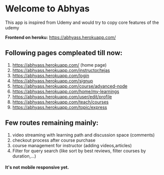 # Welcome to Abhyas

This app is inspired from Udemy and would try to copy core features of the udemy

**Frontend on heroku:** https://abhyass.herokuapp.com/

## Following pages compleated till now:

1.  https://abhyass.herokuapp.com/ (home page)
2.  https://abhyass.herokuapp.com/instructor/tejas
3.  https://abhyass.herokuapp.com/login
4.  https://abhyass.herokuapp.com/signup
5.  https://abhyass.herokuapp.com/course/advanced-node
6.  https://abhyass.herokuapp.com/home/my-learnings
7.  https://abhyass.herokuapp.com/user/edit/profile
8.  https://abhyass.herokuapp.com/teach/courses
9.  https://abhyass.herokuapp.com/topic/express

## Few routes remaining mainly:

1.  video streaming with learning path and discussion space (comments)
2.  checkout process after course purchase
3.  course management for instructor (adding videos,articles)
4.  Filter for query search (like sort by best reviews, filter courses by duration,...)

#### It's not mobile responsive yet.
